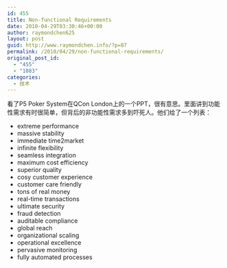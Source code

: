 ```yaml
---
id: 455
title: Non-functional Requirements
date: 2010-04-29T03:30:46+00:00
author: raymondchen625
layout: post
guid: http://www.raymondchen.info/?p=87
permalink: /2010/04/29/non-functional-requirements/
original_post_id:
  - "455"
  - "1083"
categories:
  - 技术
---
```

看了P5 Poker System在QCon London上的一个PPT，很有意思。里面讲到功能性需求有时很简单，但背后的非功能性需求多到吓死人。他们给了一个列表：

  * extreme performance
  * massive stability
  * immediate time2market
  * infinite flexibility
  * seamless integration
  * maximum cost efficiency
  * superior quality
  * cosy customer experience
  * customer care friendly
  * tons of real money
  * real-time transactions
  * ultimate security
  * fraud detection
  * auditable compliance
  * global reach
  * organizational scaling
  * operational excellence
  * pervasive monitoring
  * fully automated processes